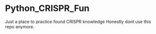 # Python_CRISPR_Fun
Just a place to practice found CRISPR knowledge
Honestly dont use this repo anymore.

